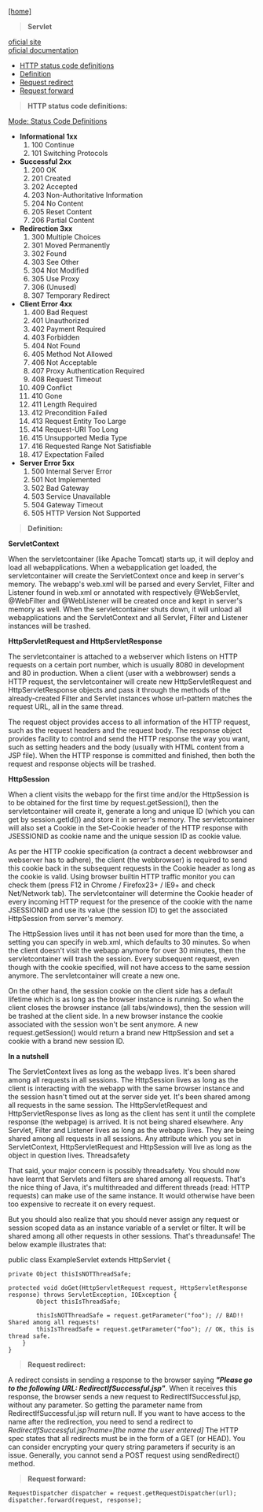 [[home]](../../../../home.html) 

> **Servlet**

[oficial site]()<br/>
[oficial documentation]()
 
- [HTTP status code definitions](#http_status_codes)
- [Definition](#definition)
- [Request redirect](#req_redirect)
- [Request forward](#req_forward)

<a name="http_status_codes"></a>
> **HTTP status code definitions:**

[Mode: Status Code Definitions](http://www.w3.org/Protocols/rfc2616/rfc2616-sec10.html#sec10.3.8)

- **Informational 1xx**
	1. 100 Continue
	2. 101 Switching Protocols
- **Successful 2xx**
	1. 200 OK 
	2. 201 Created 
	3. 202 Accepted
	4. 203 Non-Authoritative Information 
	5. 204 No Content
	6. 205 Reset Content
	7. 206 Partial Content
- **Redirection 3xx**
	1. 300 Multiple Choices
	2. 301 Moved Permanently
	3. 302 Found
	4. 303 See Other
	5. 304 Not Modified
	6.  305 Use Proxy
	7.  306 (Unused)
	8.  307 Temporary Redirect
- **Client Error 4xx**
	1. 400 Bad Request
	2. 401 Unauthorized
	3. 402 Payment Required
	4. 403 Forbidden
	5. 404 Not Found
	6. 405 Method Not Allowed
	7. 406 Not Acceptable
	8. 407 Proxy Authentication Required
	9. 408 Request Timeout
	10. 409 Conflict
	11. 410 Gone
	12. 411 Length Required
	13. 412 Precondition Failed
	14. 413 Request Entity Too Large
	15. 414 Request-URI Too Long
	16. 415 Unsupported Media Type
	17. 416 Requested Range Not Satisfiable
	18. 417 Expectation Failed
- **Server Error 5xx**
	1. 500 Internal Server Error
	2. 501 Not Implemented
	3. 502 Bad Gateway
	4. 503 Service Unavailable
	5. 504 Gateway Timeout
	6. 505 HTTP Version Not Supported
	

<a name="definition"></a>
> **Definition:** <br/>

**ServletContext**

When the servletcontainer (like Apache Tomcat) starts up, it will deploy and load all webapplications. When a webapplication get loaded, the servletcontainer will create the ServletContext once and keep in server's memory. The webapp's web.xml will be parsed and every Servlet, Filter and Listener found in web.xml or annotated with respectively @WebServlet, @WebFilter and @WebListener will be created once and kept in server's memory as well. When the servletcontainer shuts down, it will unload all webapplications and the ServletContext and all Servlet, Filter and Listener instances will be trashed.

**HttpServletRequest and HttpServletResponse**

The servletcontainer is attached to a webserver which listens on HTTP requests on a certain port number, which is usually 8080 in development and 80 in production. When a client (user with a webbrowser) sends a HTTP request, the servletcontainer will create new HttpServletRequest and HttpServletResponse objects and pass it through the methods of the already-created Filter and Servlet instances whose url-pattern matches the request URL, all in the same thread.

The request object provides access to all information of the HTTP request, such as the request headers and the request body. The response object provides facility to control and send the HTTP response the way you want, such as setting headers and the body (usually with HTML content from a JSP file). When the HTTP response is committed and finished, then both the request and response objects will be trashed.

**HttpSession**

When a client visits the webapp for the first time and/or the HttpSession is to be obtained for the first time by request.getSession(), then the servletcontainer will create it, generate a long and unique ID (which you can get by session.getId()) and store it in server's memory. The servletcontainer will also set a Cookie in the Set-Cookie header of the HTTP response with JSESSIONID as cookie name and the unique session ID as cookie value.

As per the HTTP cookie specification (a contract a decent webbrowser and webserver has to adhere), the client (the webbrowser) is required to send this cookie back in the subsequent requests in the Cookie header as long as the cookie is valid. Using browser builtin HTTP traffic monitor you can check them (press F12 in Chrome / Firefox23+ / IE9+ and check Net/Network tab). The servletcontainer will determine the Cookie header of every incoming HTTP request for the presence of the cookie with the name JSESSIONID and use its value (the session ID) to get the associated HttpSession from server's memory.

The HttpSession lives until it has not been used for more than the <session-timeout> time, a setting you can specify in web.xml, which defaults to 30 minutes. So when the client doesn't visit the webapp anymore for over 30 minutes, then the servletcontainer will trash the session. Every subsequent request, even though with the cookie specified, will not have access to the same session anymore. The servletcontainer will create a new one.

On the other hand, the session cookie on the client side has a default lifetime which is as long as the browser instance is running. So when the client closes the browser instance (all tabs/windows), then the session will be trashed at the client side. In a new browser instance the cookie associated with the session won't be sent anymore. A new request.getSession() would return a brand new HttpSession and set a cookie with a brand new session ID.

**In a nutshell**

The ServletContext lives as long as the webapp lives. It's been shared among all requests in all sessions.
The HttpSession lives as long as the client is interacting with the webapp with the same browser instance and the session hasn't timed out at the server side yet. It's been shared among all requests in the same session.
The HttpServletRequest and HttpServletResponse lives as long as the client has sent it until the complete response (the webpage) is arrived. It is not being shared elsewhere.
Any Servlet, Filter and Listener lives as long as the webapp lives. They are being shared among all requests in all sessions.
Any attribute which you set in ServletContext, HttpServletRequest and HttpSession will live as long as the object in question lives.
Threadsafety

That said, your major concern is possibly threadsafety. You should now have learnt that Servlets and filters are shared among all requests. That's the nice thing of Java, it's multithreaded and different threads (read: HTTP requests) can make use of the same instance. It would otherwise have been too expensive to recreate it on every request.

But you should also realize that you should never assign any request or session scoped data as an instance variable of a servlet or filter. It will be shared among all other requests in other sessions. That's threadunsafe! The below example illustrates that:

public class ExampleServlet extends HttpServlet {

    private Object thisIsNOTThreadSafe;

    protected void doGet(HttpServletRequest request, HttpServletResponse response) throws ServletException, IOException {
    	    Object thisIsThreadSafe;

    	    thisIsNOTThreadSafe = request.getParameter("foo"); // BAD!! Shared among all requests!
    	    thisIsThreadSafe = request.getParameter("foo"); // OK, this is thread safe.
    	} 
	}
		
		
<a name="req_redirect"></a>
> **Request redirect:**

A redirect consists in sending a response to the browser saying ***"Please go to the following URL: RedirectIfSuccessful.jsp"***.
When it receives this response, the browser sends a new request to RedirectIfSuccessful.jsp, without any parameter. So getting the parameter name from RedirectIfSuccessful.jsp will return null.
If you want to have access to the name after the redirection, you need to send a redirect to *RedirectIfSuccessful.jsp?name=[the name the user entered]*
The HTTP spec states that all redirects must be in the form of a GET (or HEAD). You can consider encrypting your query string parameters if security is an issue. Generally, you cannot send a POST request using sendRedirect() method. 


<a name="req_forward"></a>
> **Request forward:**

	RequestDispatcher dispatcher = request.getRequestDispatcher(url);
	dispatcher.forward(request, response);